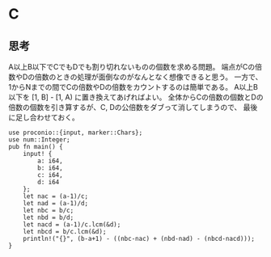 # C
## 思考
A以上B以下でCでもDでも割り切れないものの個数を求める問題。
端点がCの倍数やDの倍数のときの処理が面倒なのがなんとなく想像できると思う。
一方で、1からNまでの間でCの倍数やDの倍数をカウントするのは簡単である。
A以上B以下を [1, B] - [1, A) に置き換えてあげればよい。
全体からCの倍数の個数とDの倍数の個数を引き算するが、C, Dの公倍数をダブって消してしまうので、
最後に足し合わせておく。
```
use proconio::{input, marker::Chars};
use num::Integer;
pub fn main() {
    input! {
        a: i64,
        b: i64,
        c: i64,
        d: i64
    };
    let nac = (a-1)/c;
    let nad = (a-1)/d;
    let nbc = b/c;
    let nbd = b/d;
    let nacd = (a-1)/c.lcm(&d);
    let nbcd = b/c.lcm(&d);
    println!("{}", (b-a+1) - ((nbc-nac) + (nbd-nad) - (nbcd-nacd)));
}
```